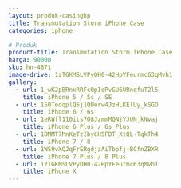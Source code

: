 ```yaml
---
layout: produk-casinghp
title: Transmutation Storm iPhone Case
categories: iphone

# Produk
product-title: Transmutation Storm iPhone Case
harga: 90000
sku: hn-4871
image-drive: 1zTGKMSLVPyOH0-42HpYFeurmc63qMvh1
gallery:
  - url: 1_wK2pBRnxRRFcOpIqPvGU6URnqfuT2l5
    title: iPhone 5 / 5s / SE
  - url: 150TedqplQ5j1QUerw4JzHLKElUy_kSGO
    title: iPhone 6 / 6s
  - url: 1eRWfl110its7O8JzmmMQNjYJUN_kNvaj
    title: iPhone 6 Plus / 6s Plus
  - url: 1DMMT7MnKeTzIbyCH5FDT_XtQL-TqkTh4
    title: iPhone 7 / 8
  - url: 1WS9vXQJqFrERgdjzAiTbpfj-BCfnZBXR
    title: iPhone 7 Plus / 8 Plus
  - url: 1zTGKMSLVPyOH0-42HpYFeurmc63qMvh1
    title: iPhone X
---
```

